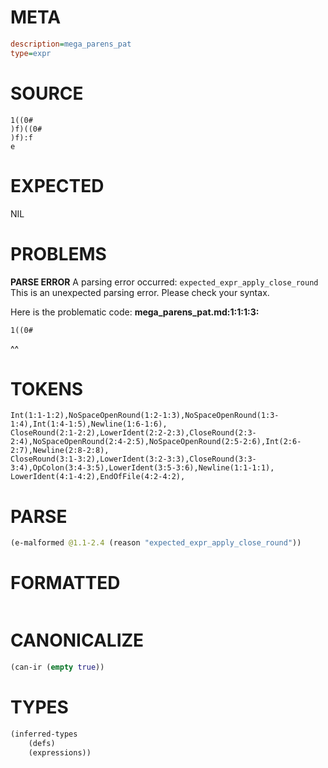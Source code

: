 # META
~~~ini
description=mega_parens_pat
type=expr
~~~
# SOURCE
~~~roc
1((0#
)f)((0#
)f):f
e
~~~
# EXPECTED
NIL
# PROBLEMS
**PARSE ERROR**
A parsing error occurred: `expected_expr_apply_close_round`
This is an unexpected parsing error. Please check your syntax.

Here is the problematic code:
**mega_parens_pat.md:1:1:1:3:**
```roc
1((0#
```
^^


# TOKENS
~~~zig
Int(1:1-1:2),NoSpaceOpenRound(1:2-1:3),NoSpaceOpenRound(1:3-1:4),Int(1:4-1:5),Newline(1:6-1:6),
CloseRound(2:1-2:2),LowerIdent(2:2-2:3),CloseRound(2:3-2:4),NoSpaceOpenRound(2:4-2:5),NoSpaceOpenRound(2:5-2:6),Int(2:6-2:7),Newline(2:8-2:8),
CloseRound(3:1-3:2),LowerIdent(3:2-3:3),CloseRound(3:3-3:4),OpColon(3:4-3:5),LowerIdent(3:5-3:6),Newline(1:1-1:1),
LowerIdent(4:1-4:2),EndOfFile(4:2-4:2),
~~~
# PARSE
~~~clojure
(e-malformed @1.1-2.4 (reason "expected_expr_apply_close_round"))
~~~
# FORMATTED
~~~roc

~~~
# CANONICALIZE
~~~clojure
(can-ir (empty true))
~~~
# TYPES
~~~clojure
(inferred-types
	(defs)
	(expressions))
~~~
